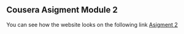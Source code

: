 
## Cousera Asigment Module 2

You can see how the website looks on the following link [Asigment 2](https://julioe.github.io/fullstackCourse/module2-solution/) 

